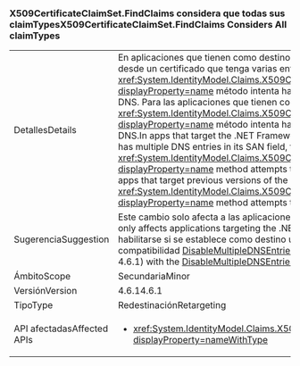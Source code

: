 ### <a name="x509certificateclaimsetfindclaims-considers-all-claimtypes"></a><span data-ttu-id="d6733-101">X509CertificateClaimSet.FindClaims considera que todas sus claimTypes</span><span class="sxs-lookup"><span data-stu-id="d6733-101">X509CertificateClaimSet.FindClaims Considers All claimTypes</span></span>

|   |   |
|---|---|
|<span data-ttu-id="d6733-102">Detalles</span><span class="sxs-lookup"><span data-stu-id="d6733-102">Details</span></span>|<span data-ttu-id="d6733-103">En aplicaciones que tienen como destino .NET Framework 4.6.1, si un conjunto de notificaciones se inicia desde un certificado que tenga varias entradas DNS en su campo SAN, de X509 la <xref:System.IdentityModel.Claims.X509CertificateClaimSet.FindClaims(System.String,System.String)?displayProperty=name> método intenta hacer coincidir el argumento claimType con todas las entradas DNS. Para las aplicaciones que tienen como destino versiones anteriores de .NET Framework, el <xref:System.IdentityModel.Claims.X509CertificateClaimSet.FindClaims(System.String,System.String)?displayProperty=name> método intenta hacer coincidir el argumento claimType solo con la última entrada DNS.</span><span class="sxs-lookup"><span data-stu-id="d6733-103">In apps that target the .NET Framework 4.6.1, if an X509 claim set is initialized from a certificate that has multiple DNS entries in its SAN field, the <xref:System.IdentityModel.Claims.X509CertificateClaimSet.FindClaims(System.String,System.String)?displayProperty=name> method attempts to match the claimType argument with all the DNS entries.For apps that target previous versions of the .NET Framework, the <xref:System.IdentityModel.Claims.X509CertificateClaimSet.FindClaims(System.String,System.String)?displayProperty=name> method attempts to match the claimType argument only with the last DNS entry.</span></span>|
|<span data-ttu-id="d6733-104">Sugerencia</span><span class="sxs-lookup"><span data-stu-id="d6733-104">Suggestion</span></span>|<span data-ttu-id="d6733-105">Este cambio solo afecta a las aplicaciones que tengan como destino .NET Framework 4.6.1.</span><span class="sxs-lookup"><span data-stu-id="d6733-105">This change only affects applications targeting the .NET Framework 4.6.1.</span></span> <span data-ttu-id="d6733-106">Este cambio puede deshabilitarse (o habilitarse si se establece como destino una versión anterior a la 4.6.1) con el modificador de compatibilidad [DisableMultipleDNSEntries](~/docs/framework/migration-guide/mitigation-x509certificateclaimset-findclaims-method.md#mitigation).</span><span class="sxs-lookup"><span data-stu-id="d6733-106">This change may be disabled (or enabled if targetting pre-4.6.1) with the [DisableMultipleDNSEntries](~/docs/framework/migration-guide/mitigation-x509certificateclaimset-findclaims-method.md#mitigation) compatibility switch.</span></span>|
|<span data-ttu-id="d6733-107">Ámbito</span><span class="sxs-lookup"><span data-stu-id="d6733-107">Scope</span></span>|<span data-ttu-id="d6733-108">Secundaria</span><span class="sxs-lookup"><span data-stu-id="d6733-108">Minor</span></span>|
|<span data-ttu-id="d6733-109">Versión</span><span class="sxs-lookup"><span data-stu-id="d6733-109">Version</span></span>|<span data-ttu-id="d6733-110">4.6.1</span><span class="sxs-lookup"><span data-stu-id="d6733-110">4.6.1</span></span>|
|<span data-ttu-id="d6733-111">Tipo</span><span class="sxs-lookup"><span data-stu-id="d6733-111">Type</span></span>|<span data-ttu-id="d6733-112">Redestinación</span><span class="sxs-lookup"><span data-stu-id="d6733-112">Retargeting</span></span>|
|<span data-ttu-id="d6733-113">API afectadas</span><span class="sxs-lookup"><span data-stu-id="d6733-113">Affected APIs</span></span>|<ul><li><xref:System.IdentityModel.Claims.X509CertificateClaimSet.FindClaims(System.String,System.String)?displayProperty=nameWithType></li></ul>|


